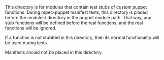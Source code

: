 This directory is for modules that contain test stubs of custom puppet
functions. During rspec-puppet manifest tests, this directory is placed
before the modules/ directory in the puppet module path. That way, any
stub functions will be defined before the real functions, and the real
functions will be ignored.

If a function is not stubbed in this directory, then its normal
functionality will be used during tests.

Manifests should not be placed in this directory.
